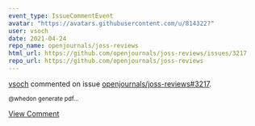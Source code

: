 ```yaml
---
event_type: IssueCommentEvent
avatar: "https://avatars.githubusercontent.com/u/814322?"
user: vsoch
date: 2021-04-24
repo_name: openjournals/joss-reviews
html_url: https://github.com/openjournals/joss-reviews/issues/3217
repo_url: https://github.com/openjournals/joss-reviews
---
```


<a href='https://github.com/vsoch' target='_blank'>vsoch</a> commented on issue <a href='https://github.com/openjournals/joss-reviews/issues/3217' target='_blank'>openjournals/joss-reviews#3217</a>.

<small>@whedon generate pdf...</small>

<a href='https://github.com/openjournals/joss-reviews/issues/3217' target='_blank'>View Comment</a>